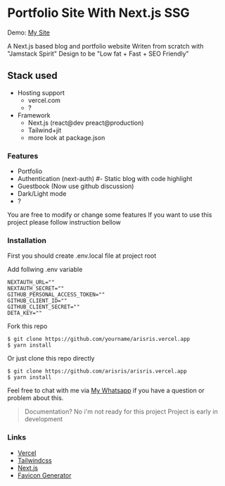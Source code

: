 # Portfolio Site With Next.js SSG

Demo: [My Site](https://arisris.com/)

A Next.js based blog and portfolio website
Writen from scratch with "Jamstack Spirit"
Design to be "Low fat + Fast + SEO Friendly"

## Stack used

- Hosting support
  - vercel.com
  - ?
- Framework
  - Next.js (react@dev preact@production)
  - Tailwind+jit
  - more look at package.json

### Features

- Portfolio
- Authentication (next-auth)
#- Static blog with code highlight
- Guestbook (Now use github discussion)
- Dark/Light mode
- ?

You are free to modify or change some features
If you want to use this project please follow instruction bellow

### Installation

First you should create .env.local file at project root

Add follwing .env variable

```env
NEXTAUTH_URL=""
NEXTAUTH_SECRET=""
GITHUB_PERSONAL_ACCESS_TOKEN=""
GITHUB_CLIENT_ID=""
GITHUB_CLIENT_SECRET=""
DETA_KEY=""
```

Fork this repo

```shell
$ git clone https://github.com/yourname/arisris.vercel.app
$ yarn install
```

Or just clone this repo directly

```shell
$ git clone https://github.com/arisris/arisris.vercel.app
$ yarn install
```

Feel free to chat with me via [My Whatsapp](https://s.id/I5vIJ) if you have a question or problem about this.

> Documentation? No i'm not ready for this project
> Project is early in development

### Links

- [Vercel](https://vercel.com)
- [Tailwindcss](https://tailwindcss.com)
- [Next.js](https://nextjs.org/)
- [Favicon Generator](https://www.favicon-generator.org/)
